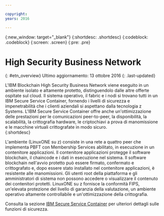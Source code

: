 ```yaml
---

copyright:
years: 2016

---
```


{:new_window: target="_blank"}
{:shortdesc: .shortdesc}
{:codeblock: .codeblock}
{:screen: .screen}
{:pre: .pre}


# High Security Business Network
{: #etn_overview}
Ultimo aggiornamento: 13 ottobre 2016
{: .last-updated}

L'IBM Blockchain High Security Business Network viene eseguito in un ambiente isolato e altamente protetto, distinguendolo dalle altre offerte ospitate sul cloud. Il sistema operativo, il fabric e i nodi si trovano tutti in un IBM Secure Service Container, fornendo i livelli di sicurezza e impenetrabilità che i clienti aziendali si aspettano dalla tecnologia z Systems.  L'IBM Secure Service Container offre anche un'ottimizzazione delle prestazioni per le comunicazioni peer-to-peer, la disponibilità, la scalabilità, la crittografia hardware, le criptochiavi a prova di manomissione e le macchine virtuali crittografate in modo sicuro.  
{:shortdesc}

L'ambiente (LinuxONE su z) consiste in una rete a quattro peer che implementa PBFT con Membership Services abilitato, in esecuzione in un contenitore applicazioni.  Il contenitore applicazioni protegge il software blockchain, il chaincode e i dati in esecuzione nel sistema. Il software blockchain nell'avvio protetto può essere firmato, confermato e crittografato e, dopo essere stato installato nel contenitore applicazioni, è resistente alle manomissioni.  Gli utenti root della piattaforma e gli amministratori di sistema non possono accedere o visualizzare il contenuto dei contenitori protetti.  LinuxONE su z fornisce la conformità FIPS, un'elevata protezione del livello di garanzia della valutazione, un ambiente operativo altamente controllabile e un'ottimizzazione della crittografia.

Consulta la sezione [IBM Secure Service Container](etn_ssc.html) per ulteriori dettagli sulle funzioni di sicurezza.
